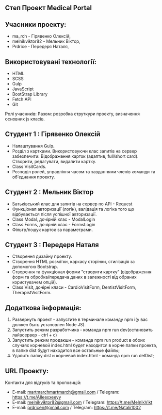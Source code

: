 ## Степ Проект Medical Portal

## Учасники проекту:

-   ma_rch - Гірявенко Олексій,
-   melnikviktor82 - Мельник Віктор,
-   Prdrice - Передеря Наталя,

## Використовувані технології:

-   HTML
-   SCSS
-   Gulp
-   JavaScript
-   BootStrap Library
-   Fetch API
-   Git

Ролі учасників:
Разом: розробка струткури проекту, визначення основних js класів.

## Студент 1 : Гірявенко Олексій

-   Налаштування Gulp.
-   Розділ з картками. Використовуючи клас запитів на сервер забезпечити:
    Відображення карток (адаптив, full/short card). Створити, редагувати, видалити картку.
-   Class VisitCards.
-   Розподіл ролей, управління часом та завданнями членів команди та об'єднання проекту.

## Студент 2 : Мельник Віктор

-   Батьківський клас для запитів на сервер по API - Request
-   Функціонал авторизації (логін), валідація та логіка того що відбувається після успішної авторизації.
-   Class Modal, дочірній клас - ModalLogin
-   Class Forms, дочірній клас - FormsLogin
-   Фільтр/пошук карток за параметрами.

## Студент 3 : Передеря Наталя

-   Створення дизайну проекту.
-   Створення HTML розмітки, каркасу сторінки, стилізація за допомогою Bootstrap.
-   Cтворення та функціонал форми "створити картку"
    (відображення форм та обробка/передача даних в залежності від обраних користувачем опцій).
-   Class Visit, дочірні класи - CardioVisitForm, DentistVisitForm, TherapistVisitForm.

## Додаткова інформація:

1. Развернуть проект - запустите в терминале команду npm i(у вас должен быть установлен Node JS).
2. Запустить режим разработчика - команда npm run dev(остановить лайвсервер - ctrl + c)
3. Запустить режим продакшн - команда npm run product в обоих случаях корневой index.html будет находится в корне папки проекта, в папке dist будут находится все остальные файлы;
4. Удалить папку dist и корневой index.html - команда npm run delDist;

## URL Проекту:

Контакти для відгуків та пропозицій:

-   E-mail: martmarchmartmarch@gmail.com / Telegram: https://t.me/Alleexxeeyy
-   E-mail: melnikviktor82@gmail.com / Telegram: https://t.me/MelnikVikt
-   E-mail: prdricen@gmail.com / Telegram: https://t.me/Natalii1002
